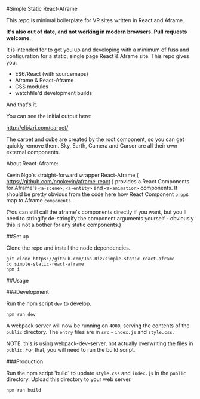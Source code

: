 #Simple Static React-Aframe

This repo is minimal boilerplate for VR sites written in React and Aframe. 

**It's also out of date, and not working in modern browsers. Pull requests welcome.**

It is intended for to get you up and developing with a minimum of fuss and configuration for a static, single page React & Aframe site. This repo gives you:

- ES6/React (with sourcemaps)
- Aframe & React-Aframe
- CSS modules
- watchfile'd development builds

And that's it. 

You can see the initial output here:

http://elbizri.com/carpet/

The carpet and cube are created by the root component, so you can get quickly remove them. Sky, Earth, Camera and Cursor are all their own external components.

About React-Aframe:

Kevin Ngo's straight-forward wrapper React-Aframe
( https://github.com/ngokevin/aframe-react )
provides a React Components for Aframe's `<a-scene>`, `<a-entity>` and `<a-animation>` components. It should be pretty obvious from the code here how React Component `prop`s map to Aframe `components`. 

(You can still call the aframe's components directly if you want, but you'll need to stringify de-stringify the component arguments yourself - obviously this is not a bother for any static components.)

##Set up

Clone the repo and install the node dependencies.

```
git clone https://github.com/Jon-Biz/simple-static-react-aframe
cd simple-static-react-aframe
npm i
```

##Usage

###Development

Run the npm script `dev` to develop.

```
npm run dev
```

A webpack server will now be running on `4000`, serving the contents of the `public` directory. The `entry` files are in `src` - `index.js` and `style.css`.

NOTE: this is using webpack-dev-server, not actually overwriting the files in `public`. For that, you will need to run the build script.

###Production

Run the npm script 'build' to update `style.css` and `index.js` in the `public` directory. Upload this directory to your web server.

```
npm run build
```
